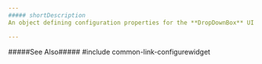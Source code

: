 ```yaml
---
##### shortDescription
An object defining configuration properties for the **DropDownBox** UI component.

---
```

#####See Also#####
#include common-link-configurewidget